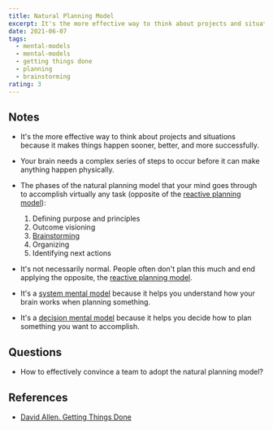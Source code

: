 ```yaml
---
title: Natural Planning Model
excerpt: It's the more effective way to think about projects and situations because it makes thinks happen sooner, better, and more successfully.
date: 2021-06-07
tags:
  - mental-models
  - mental-models
  - getting things done
  - planning
  - brainstorming
rating: 3
---
```


## Notes

- It's the more effective way to think about projects and situations because it makes things happen sooner, better, and more successfully.

- Your brain needs a complex series of steps to occur before it can make anything happen physically.

- The phases of the natural planning model that your mind goes through to accomplish virtually any task (opposite of the [reactive planning model](/zettelkasten/reactive-planning-model)):

  1. Defining purpose and principles
  1. Outcome visioning
  1. [Brainstorming](/zettelkasten/brainstorming)
  1. Organizing
  1. Identifying next actions

- It's not necessarily normal. People often don't plan this much and end applying the opposite, the [reactive planning model](/zettelkasten/reactive-planning-model).

- It's a [system mental model](/zettelkasten/system-mental-models) because it helps you understand how your brain works when planning something.

- It's a [decision mental model](/zettelkasten/decision-mental-models) because it helps you decide how to plan something you want to accomplish.

## Questions

- How to effectively convince a team to adopt the natural planning model?

## References

- [David Allen. Getting Things Done](/books/getting-things-done#chapter-3-getting-projects-creatively-under-way-the-five-phases-of-project-planning)
